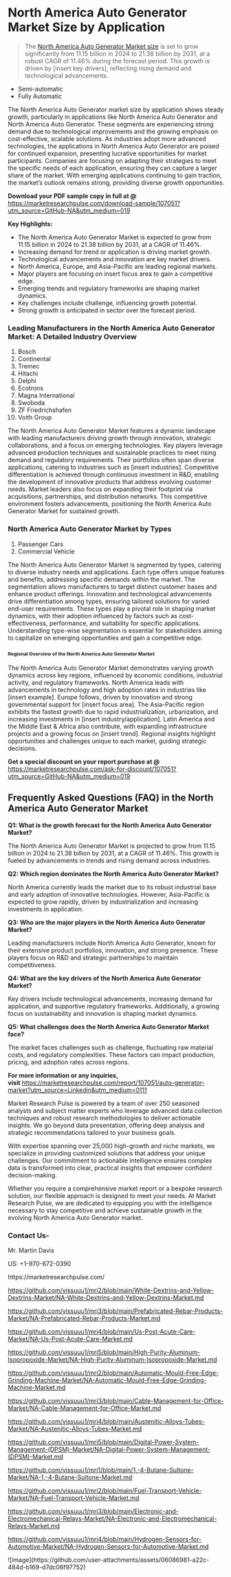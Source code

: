 <h1>North America Auto Generator Market&nbsp;Size by Application</h1><blockquote><p>The <a href="https://marketresearchpulse.com/download-sample/107051?utm_source=GitHub-NA&amp;utm_medium=019">North America Auto Generator Market size</a> is set to grow significantly from 11.15 billion in 2024 to 21.38 billion by 2031, at a robust CAGR of 11.46% during the forecast period. This growth is driven by [insert key drivers], reflecting rising demand and technological advancements.</p></blockquote><ul><li>Semi-automatic<li> Fully Automatic</li></ul><p>The North America Auto Generator market size by application shows steady growth, particularly in applications like North America Auto Generator and North America Auto Generator. These segments are experiencing strong demand due to technological improvements and the growing emphasis on cost-effective, scalable solutions. As industries adopt more advanced technologies, the applications in North America Auto Generator are poised for continued expansion, presenting lucrative opportunities for market participants. Companies are focusing on adapting their strategies to meet the specific needs of each application, ensuring they can capture a larger share of the market. With emerging applications continuing to gain traction, the market’s outlook remains strong, providing diverse growth opportunities.</p><p><strong>Download your PDF sample copy in full at @ </strong><a href="https://marketresearchpulse.com/download-sample/107051?utm_source=GitHub-NA&amp;utm_medium=019">https://marketresearchpulse.com/download-sample/107051?utm_source=GitHub-NA&amp;utm_medium=019</a></p><p><strong>Key Highlights: </strong></p><ul><li>The North America Auto Generator Market is expected to grow from 11.15 billion in 2024 to 21.38 billion by 2031, at a CAGR of 11.46%.</li><li>Increasing demand for trend or application is driving market growth.</li><li>Technological advancements and innovation are key market drivers.</li><li>North America, Europe, and Asia-Pacific are leading regional markets.</li><li>Major players are focusing on insert focus area to gain a competitive edge.</li><li>Emerging trends and regulatory frameworks are shaping market dynamics.</li><li>Key challenges include challenge, influencing growth potential.</li><li>Strong growth is anticipated in sector over the forecast period.</li></ul><h3>Leading Manufacturers in the North America Auto Generator Market: A Detailed Industry Overview</h3><ol><li>Bosch</li><li>Continental</li><li>Tremec</li><li>Hitachi</li><li>Delphi</li><li>Ecotrons</li><li>Magna International</li><li>Swoboda</li><li>ZF Friedrichshafen</li><li>Voith Group</li></ol><div class="flex max-w-full flex-col flex-grow"><div class="min-h-8 text-message flex w-full flex-col items-end gap-2 whitespace-normal break-words [.text-message+&amp;]:mt-5" dir="auto" data-message-author-role="assistant" data-message-id="fd8432e4-4910-450d-b182-61b7bfb0a01f" data-message-model-slug="gpt-4o"><div class="flex w-full flex-col gap-1 empty:hidden first:pt-[3px]"><div class="markdown prose w-full break-words dark:prose-invert light"><p>The North America Auto Generator Market features a dynamic landscape with leading manufacturers driving growth through innovation, strategic collaborations, and a focus on emerging technologies. Key players leverage advanced production techniques and sustainable practices to meet rising demand and regulatory requirements. Their portfolios often span diverse applications, catering to industries such as [insert industries]. Competitive differentiation is achieved through continuous investment in R&amp;D, enabling the development of innovative products that address evolving customer needs. Market leaders also focus on expanding their footprint via acquisitions, partnerships, and distribution networks. This competitive environment fosters advancements, positioning the North America Auto Generator Market for sustained growth.</p></div></div></div></div><h3>North America Auto Generator Market by Types</h3><ol><li>Passenger Cars<li> Commercial Vehicle</li></ol><div class="flex max-w-full flex-col flex-grow"><div class="min-h-8 text-message flex w-full flex-col items-end gap-2 whitespace-normal break-words [.text-message+&amp;]:mt-5" dir="auto" data-message-author-role="assistant" data-message-id="084470be-0bb7-4664-bddf-5156b4f41249" data-message-model-slug="gpt-4o-mini"><div class="flex w-full flex-col gap-1 empty:hidden first:pt-[3px]"><div class="markdown prose w-full break-words dark:prose-invert light"><p>The North America Auto Generator Market is segmented by types, catering to diverse industry needs and applications. Each type offers unique features and benefits, addressing specific demands within the market. The segmentation allows manufacturers to target distinct customer bases and enhance product offerings. Innovation and technological advancements drive differentiation among types, ensuring tailored solutions for varied end-user requirements. These types play a pivotal role in shaping market dynamics, with their adoption influenced by factors such as cost-effectiveness, performance, and suitability for specific applications. Understanding type-wise segmentation is essential for stakeholders aiming to capitalize on emerging opportunities and gain a competitive edge.</p></div></div></div></div><h3><span style="font-size: 11px;">Regional Overview of the North America Auto Generator Market</span></h3><div class="flex max-w-full flex-col flex-grow"><div class="min-h-8 text-message flex w-full flex-col items-end gap-2 whitespace-normal break-words [.text-message+&amp;]:mt-5" dir="auto" data-message-author-role="assistant" data-message-id="e9038762-ce64-4e30-91c9-9bd413514231" data-message-model-slug="gpt-4o-mini"><div class="flex w-full flex-col gap-1 empty:hidden first:pt-[3px]"><div class="markdown prose w-full break-words dark:prose-invert light"><p>The North America Auto Generator Market demonstrates varying growth dynamics across key regions, influenced by economic conditions, industrial activity, and regulatory frameworks. North America leads with advancements in technology and high adoption rates in industries like [insert example]. Europe follows, driven by innovation and strong governmental support for [insert focus area]. The Asia-Pacific region exhibits the fastest growth due to rapid industrialization, urbanization, and increasing investments in [insert industry/application]. Latin America and the Middle East &amp; Africa also contribute, with expanding infrastructure projects and a growing focus on [insert trend]. Regional insights highlight opportunities and challenges unique to each market, guiding strategic decisions.</p></div></div></div></div><p><strong>Get a special discount on your report purchase at @ </strong><a href="https://marketresearchpulse.com/ask-for-discount/107051?utm_source=GitHub-NA&amp;utm_medium=019">https://marketresearchpulse.com/ask-for-discount/107051?utm_source=GitHub-NA&amp;utm_medium=019</a></p><h2>Frequently Asked Questions (FAQ) in the North America Auto Generator Market</h2><p><strong>Q1: What is the growth forecast for the North America Auto Generator Market?</strong></p><p>The North America Auto Generator Market is projected to grow from 11.15 billion in 2024 to 21.38 billion by 2031, at a CAGR of 11.46%. This growth is fueled by advancements in trends and rising demand across industries.</p><p><strong>Q2: Which region dominates the North America Auto Generator Market?</strong></p><p>North America currently leads the market due to its robust industrial base and early adoption of innovative technologies. However, Asia-Pacific is expected to grow rapidly, driven by industrialization and increasing investments in application.</p><p><strong>Q3: Who are the major players in the North America Auto Generator Market?</strong></p><p>Leading manufacturers include North America Auto Generator, known for their extensive product portfolios, innovation, and strong presence. These players focus on R&amp;D and strategic partnerships to maintain competitiveness.</p><p><strong>Q4: What are the key drivers of the North America Auto Generator Market?</strong></p><p>Key drivers include technological advancements, increasing demand for application, and supportive regulatory frameworks. Additionally, a growing focus on sustainability and innovation is shaping market dynamics.</p><p><strong>Q5: What challenges does the North America Auto Generator Market face?</strong></p><p>The market faces challenges such as challenge, fluctuating raw material costs, and regulatory complexities. These factors can impact production, pricing, and adoption rates across regions.</p><p><strong>For more information or any inquiries, visit&nbsp;</strong><a href="https://marketresearchpulse.com/report/107051/auto-generator-market?utm_source=Linkedin&utm_medium=0111">https://marketresearchpulse.com/report/107051/auto-generator-market?utm_source=Linkedin&utm_medium=0111</a></p><p>Market Research Pulse is powered by a team of over 250 seasoned analysts and subject matter experts who leverage advanced data collection techniques and robust research methodologies to deliver actionable insights. We go beyond data presentation, offering deep analysis and strategic recommendations tailored to your business goals.</p><p>With expertise spanning over 25,000 high-growth and niche markets, we specialize in providing customized solutions that address your unique challenges. Our commitment to actionable intelligence ensures complex data is transformed into clear, practical insights that empower confident decision-making.</p><p>Whether you require a comprehensive market report or a bespoke research solution, our flexible approach is designed to meet your needs. At Market Research Pulse, we are dedicated to equipping you with the intelligence necessary to stay competitive and achieve sustainable growth in the evolving North America Auto Generator market.</p><h3><strong>Contact Us-</strong></h3><p>Mr. Martin Davis</p><p>US: +1-970-672-0390</p><p>https://marketresearchpulse.com/</p><p><a href="https://github.com/vissuuu1/mri2/blob/main/White-Dextrins-and-Yellow-Dextrins-Market/NA-White-Dextrins-and-Yellow-Dextrins-Market.md">https://github.com/vissuuu1/mri2/blob/main/White-Dextrins-and-Yellow-Dextrins-Market/NA-White-Dextrins-and-Yellow-Dextrins-Market.md</a></p><p><a href="https://github.com/vissuuu1/mri3/blob/main/Prefabricated-Rebar-Products-Market/NA-Prefabricated-Rebar-Products-Market.md">https://github.com/vissuuu1/mri3/blob/main/Prefabricated-Rebar-Products-Market/NA-Prefabricated-Rebar-Products-Market.md</a></p><p><a href="https://github.com/vissuuu1/mri4/blob/main/Us-Post-Acute-Care-Market/NA-Us-Post-Acute-Care-Market.md">https://github.com/vissuuu1/mri4/blob/main/Us-Post-Acute-Care-Market/NA-Us-Post-Acute-Care-Market.md</a></p><p><a href="https://github.com/vissuuu1/mri5/blob/main/High-Purity-Aluminum-Isopropoxide-Market/NA-High-Purity-Aluminum-Isopropoxide-Market.md">https://github.com/vissuuu1/mri5/blob/main/High-Purity-Aluminum-Isopropoxide-Market/NA-High-Purity-Aluminum-Isopropoxide-Market.md</a></p><p><a href="https://github.com/vissuuu1/mri2/blob/main/Automatic-Mould-Free-Edge-Grinding-Machine-Market/NA-Automatic-Mould-Free-Edge-Grinding-Machine-Market.md">https://github.com/vissuuu1/mri2/blob/main/Automatic-Mould-Free-Edge-Grinding-Machine-Market/NA-Automatic-Mould-Free-Edge-Grinding-Machine-Market.md</a></p><p><a href="https://github.com/vissuuu1/mri3/blob/main/Cable-Management-for-Office-Market/NA-Cable-Management-for-Office-Market.md">https://github.com/vissuuu1/mri3/blob/main/Cable-Management-for-Office-Market/NA-Cable-Management-for-Office-Market.md</a></p><p><a href="https://github.com/vissuuu1/mri4/blob/main/Austenitic-Alloys-Tubes-Market/NA-Austenitic-Alloys-Tubes-Market.md">https://github.com/vissuuu1/mri4/blob/main/Austenitic-Alloys-Tubes-Market/NA-Austenitic-Alloys-Tubes-Market.md</a></p><p><a href="https://github.com/vissuuu1/mri5/blob/main/Digital-Power-System-Management-(DPSM)-Market/NA-Digital-Power-System-Management-(DPSM)-Market.md">https://github.com/vissuuu1/mri5/blob/main/Digital-Power-System-Management-(DPSM)-Market/NA-Digital-Power-System-Management-(DPSM)-Market.md</a></p><p><a href="https://github.com/vissuuu1/mri1/blob/main/1,-4-Butane-Sultone-Market/NA-1,-4-Butane-Sultone-Market.md">https://github.com/vissuuu1/mri1/blob/main/1,-4-Butane-Sultone-Market/NA-1,-4-Butane-Sultone-Market.md</a></p><p><a href="https://github.com/vissuuu1/mri2/blob/main/Fuel-Transport-Vehicle-Market/NA-Fuel-Transport-Vehicle-Market.md">https://github.com/vissuuu1/mri2/blob/main/Fuel-Transport-Vehicle-Market/NA-Fuel-Transport-Vehicle-Market.md</a></p><p><a href="https://github.com/vissuuu1/mri3/blob/main/Electronic-and-Electromechanical-Relays-Market/NA-Electronic-and-Electromechanical-Relays-Market.md">https://github.com/vissuuu1/mri3/blob/main/Electronic-and-Electromechanical-Relays-Market/NA-Electronic-and-Electromechanical-Relays-Market.md</a></p><p><a href="https://github.com/vissuuu1/mri4/blob/main/Hydrogen-Sensors-for-Automotive-Market/NA-Hydrogen-Sensors-for-Automotive-Market.md">https://github.com/vissuuu1/mri4/blob/main/Hydrogen-Sensors-for-Automotive-Market/NA-Hydrogen-Sensors-for-Automotive-Market.md</a></p>
![image](https://github.com/user-attachments/assets/06086981-a22c-484d-b169-d7dc06f97752)
